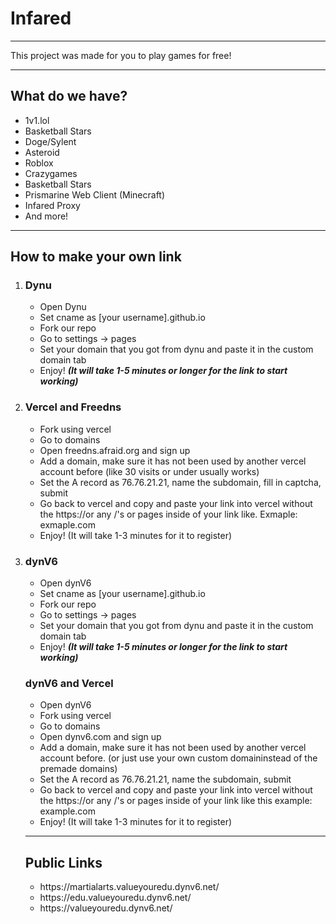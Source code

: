 <h1>Infared</h1>
<hr>
<p>This project was made for you to play games for free!</p>
<hr>
<h2>What do we have?</h2>
<ul>
  <li>1v1.lol</li>
  <li>Basketball Stars</li>
  <li>Doge/Sylent</li>
  <li>Asteroid</li>
  <li>Roblox</li>
  <li>Crazygames</li>
  <li>Basketball Stars</li>
  <li>Prismarine Web Client (Minecraft)</li>
  <li>Infared Proxy</li>
  <li>And more!</li>
</ul>
<hr>
<h2>How to make your own link</h2>
<ol>
  <li>
    <h3>Dynu</h3>
    <ul>
      <li>Open Dynu</li>
      <li>Set cname as [your username].github.io</li>
      <li>Fork our repo</li>
      <li>Go to settings -> pages</li>
      <li>Set your domain that you got from dynu and paste it in the custom domain tab</li>
      <li>Enjoy! <b><i>(It will take 1-5 minutes or longer for the link to start working)</i></b></li>
    </ul>
  </li>
  <li>
    <h3>Vercel and Freedns</h3>
    <ul>
      <li>Fork using vercel</li>
      <li>Go to domains</li>
      <li>Open freedns.afraid.org and sign up</li>
      <li>Add a domain, make sure it has not been used by another vercel account before (like 30 visits or under usually works)</li>
      <li>Set the A record as 76.76.21.21, name the subdomain, fill in captcha, submit</li>
      <li>Go back to vercel and copy and paste your link into vercel without the https://or any /'s or pages inside of your link like.  Exmaple: exmaple.com</li>
      <li>Enjoy! (It will take 1-3 minutes for it to register)</li>
    </ul>
    <li>
    <h3>dynV6</h3>
    <ul>
      <li>Open dynV6</li>
      <li>Set cname as [your username].github.io</li>
      <li>Fork our repo</li>
      <li>Go to settings -> pages</li>
      <li>Set your domain that you got from dynu and paste it in the custom domain tab</li>
      <li>Enjoy! <b><i>(It will take 1-5 minutes or longer for the link to start working)</i></b></li>
    </ul>
  </li>
      <h3>dynV6 and Vercel</h3>
    <ul>
      <li>Open dynV6</li>
      <li>Fork using vercel</li>
      <li>Go to domains</li>
      <li>Open dynv6.com and sign up</li>
      <li>Add a domain, make sure it has not been used by another vercel account before. (or just use your own custom domaininstead of the premade domains)</li>
      <li>Set the A record as 76.76.21.21, name the subdomain, submit</li>
      <li>Go back to vercel and copy and paste your link into vercel without the https://or any /'s or pages inside of your link like this example: example.com</li>
      <li>Enjoy! (It will take 1-3 minutes for it to register)</li>
    </ul>
  </li>
  </li>
<hr>
<h2>Public Links</h2>
<ul>
  <li>https://martialarts.valueyouredu.dynv6.net/</li>
  <li>https://edu.valueyouredu.dynv6.net/</li>
  <li>https://valueyouredu.dynv6.net/</li>
</ul>
